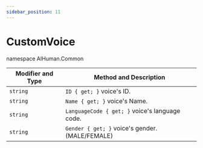 ```yaml
---
sidebar_position: 11
---
```


# CustomVoice

namespace AIHuman.Common

| Modifier and Type | Method and Description                    |
| ----------------- | ----------------------------------------- |
| `string`          | `ID { get; }` voice's ID.       |
| `string`          | `Name { get; }` voice's Name.     |
| `string`          | `LanguageCode { get; }` voice's language code. |
| `string`          | `Gender { get; }` voice's gender. (MALE/FEMALE) |

